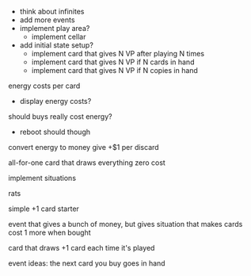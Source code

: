 - think about infinites
- add more events
- implement play area?
  - implement cellar
- add initial state setup?
  - implement card that gives N VP after playing N times
  - implement card that gives N VP if N cards in hand
  - implement card that gives N VP if N copies in hand

energy costs per card
  - display energy costs?

should buys really cost energy?
  - reboot should though

convert energy to money
give +$1 per discard

all-for-one card that draws everything zero cost

implement situations

rats

simple +1 card starter

event that gives a bunch of money, but gives situation that makes cards cost 1 more when bought

card that draws +1 card each time it's played

event ideas:
  the next card you buy goes in hand
